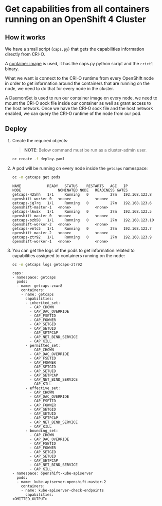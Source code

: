 # Get capabilities from all containers running on an OpenShift 4 Cluster

## How it works

We have a small script (`caps.py`) that gets the capabilities information directly from CRI-O.

A [container image](./image.dockerfile) is used, it has the caps.py python script and the `crictl` binary.

What we want is connect to the CRI-O runtime from every OpenShift node in order to get information around the containers that are running on the node, we need to do that for every node in the cluster.

A DaemonSet is used to run our container image on every node, we need to mount the CRI-O sock file inside our container as well as grant access to the host network. Once we have the CRI-O sock file and the host network enabled, we can query the CRI-O runtime of the node from our pod.

## Deploy

1. Create the required objects:

    > **NOTE**: Below command must be run as a cluster-admin user.

    ~~~sh
    oc create -f deploy.yaml
    ~~~
2. A pod will be running on every node inside the `getcaps` namespace:

    ~~~sh
    oc -n getcaps get pods
    ~~~

    ~~~
    NAME            READY   STATUS    RESTARTS   AGE   IP               NODE                 NOMINATED NODE   READINESS GATES
    getcaps-425hh   1/1     Running   0          27m   192.168.123.8    openshift-worker-0   <none>           <none>
    getcaps-jg7rg   1/1     Running   0          27m   192.168.123.6    openshift-master-1   <none>           <none>
    getcaps-l6wzx   1/1     Running   0          27m   192.168.123.5    openshift-master-0   <none>           <none>
    getcaps-szb58   1/1     Running   0          27m   192.168.123.10   openshift-worker-2   <none>           <none>
    getcaps-vmtc5   1/1     Running   0          27m   192.168.123.7    openshift-master-2   <none>           <none>
    getcaps-ztr92   1/1     Running   0          27m   192.168.123.9    openshift-worker-1   <none>           <none>
    ~~~
3. You can get the logs of the pods to get information related to capabilities assigned to containers running on the node:

    ~~~sh
    oc -n getcaps logs getcaps-ztr92
    ~~~

    ~~~
    caps:
    - namespace: getcaps
      pods:
      - name: getcaps-zxwr8
        containers:
        - name: getcaps
          capabilities:
          - inherited_set:
            - CAP_CHOWN
            - CAP_DAC_OVERRIDE
            - CAP_FSETID
            - CAP_FOWNER
            - CAP_SETGID
            - CAP_SETUID
            - CAP_SETPCAP
            - CAP_NET_BIND_SERVICE
            - CAP_KILL
          - permitted_set:
            - CAP_CHOWN
            - CAP_DAC_OVERRIDE
            - CAP_FSETID
            - CAP_FOWNER
            - CAP_SETGID
            - CAP_SETUID
            - CAP_SETPCAP
            - CAP_NET_BIND_SERVICE
            - CAP_KILL
          - effective_set:
            - CAP_CHOWN
            - CAP_DAC_OVERRIDE
            - CAP_FSETID
            - CAP_FOWNER
            - CAP_SETGID
            - CAP_SETUID
            - CAP_SETPCAP
            - CAP_NET_BIND_SERVICE
            - CAP_KILL
          - bounding_set:
            - CAP_CHOWN
            - CAP_DAC_OVERRIDE
            - CAP_FSETID
            - CAP_FOWNER
            - CAP_SETGID
            - CAP_SETUID
            - CAP_SETPCAP
            - CAP_NET_BIND_SERVICE
            - CAP_KILL
    - namespace: openshift-kube-apiserver
      pods:
      - name: kube-apiserver-openshift-master-2
        containers:
        - name: kube-apiserver-check-endpoints
          capabilities:
    <OMITTED_OUTPUT>
    ~~~

